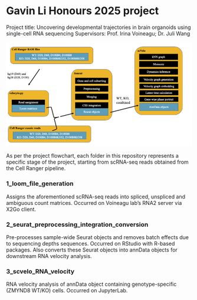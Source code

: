 # Gavin Li Honours 2025 project
Project title: Uncovering developmental trajectories in brain organoids using single-cell RNA sequencing
Supervisors: Prof. Irina Voineagu; Dr. Juli Wang

![Project flowchart](https://raw.githubusercontent.com/gavin5325/gavin_li_unsw_honours_2025/main/project_flowchart_README.png)

As per the project flowchart, each folder in this repository represents a specific stage of the project, starting from scRNA-seq reads obtained from the Cell Ranger pipeline.

### 1_loom_file_generation
Assigns the aforementioned scRNA-seq reads into spliced, unspliced and ambiguous count matrices. Occurred on Voineagu lab’s RNA2 server via X2Go client.

### 2_seurat_preprocessing_integration_conversion
Pre-processes sample-wide Seurat objects and removes batch effects due to sequencing depths sequences. Occurred on RStudio with R-based packages. Also converts these Seurat objects into annData objects for downstream RNA velocity analysis.

### 3_scvelo_RNA_velocity
RNA velocity analysis of annData object containing genotype-specific (ZMYND8 WT/KO) cells. Occurred on JupyterLab.
